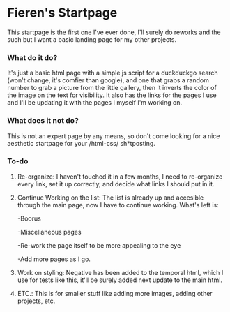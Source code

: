 # Fieren's Startpage

This startpage is the first one I've ever done, I'll surely do reworks and the such but I want a basic landing page for my other projects.

### What do it do?

It's just a basic html page with a simple js script for a duckduckgo search (won't change, it's comfier than google), and one that grabs a random number to grab a picture from the little gallery, then it inverts the color of the image on the text for visibility. It also has the links for the pages I use and I'll be updating it with the pages I myself I'm working on.

### What does it not do?

This is not an expert page by any means, so don't come looking for a nice aesthetic startpage for your /html-css/ sh*tposting.

### To-do

1) Re-organize: I haven't touched it in a few months, I need to re-organize every link, set it up correctly, and decide what links I should put in it.

2) Continue Working on the list: The list is already up and accesible through the main page, now I have to continue working. What's left is:

    -Boorus

    -Miscellaneous pages

    -Re-work the page itself to be more appealing to the eye

    -Add more pages as I go.

3) Work on styling: Negative has been added to the temporal html, which I use for tests like this, it'll be surely added next update to the main html.

4) ETC.: This is for smaller stuff like adding more images, adding other projects, etc.
